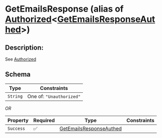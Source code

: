 # GetEmailsResponse (alias of [Authorized](../../../auth/Authorized.md)\<[GetEmailsResponseAuthed](../../../routes/native/get_emails/GetEmailsResponseAuthed.md)\>)

## Description:
See [Authorized](../../../auth/Authorized.md)

## Schema

| Type | Constraints |
| --- | --- |
| `String` | One of: `"Unauthorized"` |

*OR*

| Property | Required | Type | Constraints |
| --- | --- | --- | --- |
| `Success` | ✅ | [GetEmailsResponseAuthed](../../../routes/native/get_emails/GetEmailsResponseAuthed.md) |     | 


